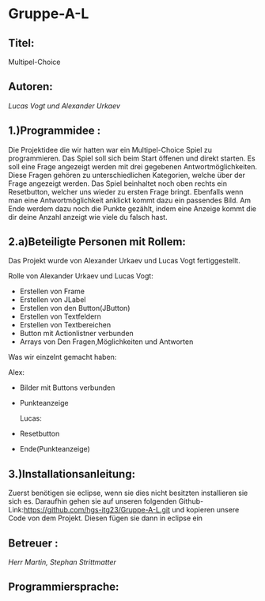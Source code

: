 # Gruppe-A-L

## **Titel**: 

Multipel-Choice 

## **Autoren**: 

*Lucas Vogt und Alexander Urkaev* 

## **1.)Programmidee** : 
Die Projektidee die wir hatten war ein Multipel-Choice Spiel zu programmieren. Das Spiel soll sich beim Start öffenen und direkt starten. Es soll eine Frage angezeigt werden mit drei gegebenen Antwortmöglichkeiten. Diese Fragen gehören zu unterschiedlichen Kategorien, welche über der Frage angezeigt werden. Das Spiel beinhaltet noch oben rechts ein Resetbutton, welcher uns wieder zu ersten Frage bringt. Ebenfalls wenn man eine Antwortmöglichkeit anklickt kommt dazu ein passendes Bild.
Am Ende werdem dazu noch die Punkte gezählt, indem eine Anzeige kommt die dir deine Anzahl anzeigt wie viele du falsch hast.

## **2.a)Beteiligte Personen mit Rollem**:
Das Projekt wurde von Alexander Urkaev und Lucas Vogt fertiggestellt.

Rolle von Alexander Urkaev und Lucas Vogt:
- Erstellen von Frame 
- Erstellen von JLabel
- Erstellen von den Button(JButton)
- Erstellen von Textfeldern
- Erstellen von Textbereichen
- Button mit Actionlistner verbunden
- Arrays von Den Fragen,Möglichkeiten und Antworten

Was wir einzelnt gemacht haben:

 Alex:
- Bilder mit Buttons verbunden
- Punkteanzeige

  Lucas:
- Resetbutton
- Ende(Punkteanzeige)

## **3.)Installationsanleitung**:
Zuerst benötigen sie eclipse, wenn sie dies nicht besitzten installieren sie sich es.
Daraufhin gehen sie auf unseren folgenden Github-Link:https://github.com/hgs-itg23/Gruppe-A-L.git
und kopieren unsere Code von dem Projekt.
Diesen fügen sie dann in eclipse ein 

##  **Betreuer** : 

*Herr  Martin, Stephan Strittmatter*

## **Programmiersprache**: 

